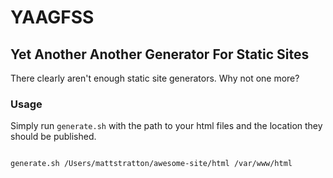 # YAAGFSS
## Yet Another Another Generator For Static Sites

There clearly aren't enough static site generators. Why not one more?

### Usage
Simply run `generate.sh` with the path to your html files and the location they should be published.

```shell

generate.sh /Users/mattstratton/awesome-site/html /var/www/html

```
